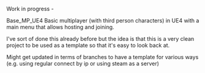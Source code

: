 Work in progress -

Base_MP_UE4
Basic multiplayer (with third person characters) in UE4 with a main menu that allows hosting and joining.

I've sort of done this already before but the idea is that this is a very clean project to be used as a template so that it's easy to look back at.

Might get updated in terms of branches to have a template for various ways (e.g. using regular connect by ip or using steam as a server)
